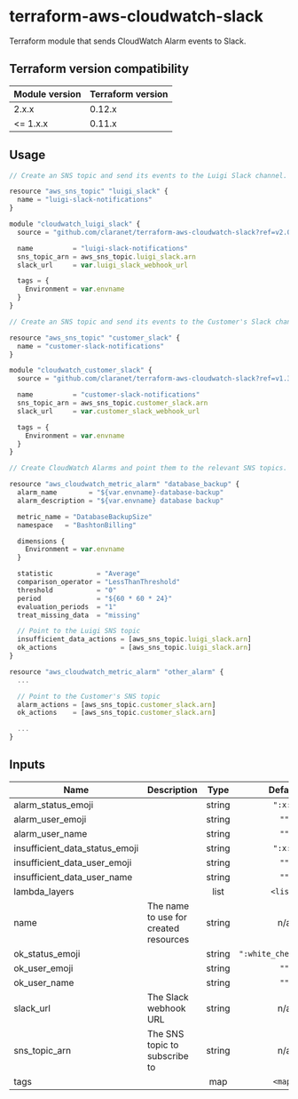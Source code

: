 # terraform-aws-cloudwatch-slack

Terraform module that sends CloudWatch Alarm events to Slack.

## Terraform version compatibility

| Module version | Terraform version |
|----------------|-------------------|
| 2.x.x          | 0.12.x            |
| <= 1.x.x       | 0.11.x            |

## Usage

```js
// Create an SNS topic and send its events to the Luigi Slack channel.

resource "aws_sns_topic" "luigi_slack" {
  name = "luigi-slack-notifications"
}

module "cloudwatch_luigi_slack" {
  source = "github.com/claranet/terraform-aws-cloudwatch-slack?ref=v2.0.0"

  name          = "luigi-slack-notifications"
  sns_topic_arn = aws_sns_topic.luigi_slack.arn
  slack_url     = var.luigi_slack_webhook_url

  tags = {
    Environment = var.envname
  }
}

// Create an SNS topic and send its events to the Customer's Slack channel.

resource "aws_sns_topic" "customer_slack" {
  name = "customer-slack-notifications"
}

module "cloudwatch_customer_slack" {
  source = "github.com/claranet/terraform-aws-cloudwatch-slack?ref=v1.3.3"

  name          = "customer-slack-notifications"
  sns_topic_arn = aws_sns_topic.customer_slack.arn
  slack_url     = var.customer_slack_webhook_url

  tags = {
    Environment = var.envname
  }
}

// Create CloudWatch Alarms and point them to the relevant SNS topics.

resource "aws_cloudwatch_metric_alarm" "database_backup" {
  alarm_name        = "${var.envname}-database-backup"
  alarm_description = "${var.envname} database backup"

  metric_name = "DatabaseBackupSize"
  namespace   = "BashtonBilling"

  dimensions {
    Environment = var.envname
  }

  statistic           = "Average"
  comparison_operator = "LessThanThreshold"
  threshold           = "0"
  period              = "${60 * 60 * 24}"
  evaluation_periods  = "1"
  treat_missing_data  = "missing"

  // Point to the Luigi SNS topic
  insufficient_data_actions = [aws_sns_topic.luigi_slack.arn]
  ok_actions                = [aws_sns_topic.luigi_slack.arn]
}

resource "aws_cloudwatch_metric_alarm" "other_alarm" {
  ...

  // Point to the Customer's SNS topic
  alarm_actions = [aws_sns_topic.customer_slack.arn]
  ok_actions    = [aws_sns_topic.customer_slack.arn]

  ...
}
```

## Inputs

| Name | Description | Type | Default | Required |
|------|-------------|:----:|:-----:|:-----:|
| alarm\_status\_emoji |  | string | `":x:"` | no |
| alarm\_user\_emoji |  | string | `""` | no |
| alarm\_user\_name |  | string | `""` | no |
| insufficient\_data\_status\_emoji |  | string | `":x:"` | no |
| insufficient\_data\_user\_emoji |  | string | `""` | no |
| insufficient\_data\_user\_name |  | string | `""` | no |
| lambda\_layers |  | list | `<list>` | no |
| name | The name to use for created resources | string | n/a | yes |
| ok\_status\_emoji |  | string | `":white_check_mark:"` | no |
| ok\_user\_emoji |  | string | `""` | no |
| ok\_user\_name |  | string | `""` | no |
| slack\_url | The Slack webhook URL | string | n/a | yes |
| sns\_topic\_arn | The SNS topic to subscribe to | string | n/a | yes |
| tags |  | map | `<map>` | no |
